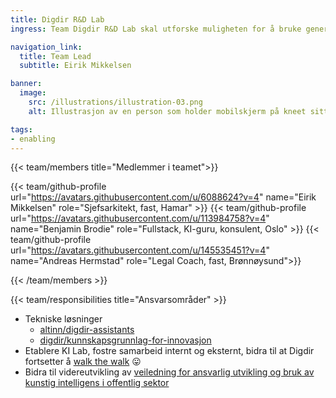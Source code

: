```yaml
---
title: Digdir R&D Lab
ingress: Team Digdir R&D Lab skal utforske muligheten for å bruke generativ KI (AI) i produkter, tjenester og fellesløsninger.

navigation_link:
  title: Team Lead
  subtitle: Eirik Mikkelsen

banner:
  image:
    src: /illustrations/illustration-03.png
    alt: Illustrasjon av en person som holder mobilskjerm på kneet sitt

tags:
- enabling
---
```


{{< team/members title="Medlemmer i teamet">}}

{{< team/github-profile url="https://avatars.githubusercontent.com/u/6088624?v=4" name="Eirik Mikkelsen" role="Sjefsarkitekt, fast, Hamar" >}}
{{< team/github-profile url="https://avatars.githubusercontent.com/u/113984758?v=4" name="Benjamin Brodie" role="Fullstack, KI-guru, konsulent, Oslo" >}}
{{< team/github-profile url="https://avatars.githubusercontent.com/u/145535451?v=4" name="Andreas Hermstad" role="Legal Coach, fast, Brønnøysund">}}

{{< /team/members >}}

{{< team/responsibilities title="Ansvarsområder" >}}

- Tekniske løsninger
  - [altinn/digdir-assistants](https://github.com/Altinn/digdir-assistants)
  - [digdir/kunnskapsgrunnlag-for-innovasjon](https://github.com/digdir/kunnskapsgrunnlag-for-innovasjon)
- Etablere KI Lab, fostre samarbeid internt og eksternt, bidra til at Digdir fortsetter å [walk the walk](https://www.kode24.no/artikkel/81951932) 😛
- Bidra til videreutvikling av [veiledning for ansvarlig utvikling og bruk av kunstig intelligens i offentlig sektor](https://www.digdir.no/kunstig-intelligens/kunstig-intelligens/4132)
